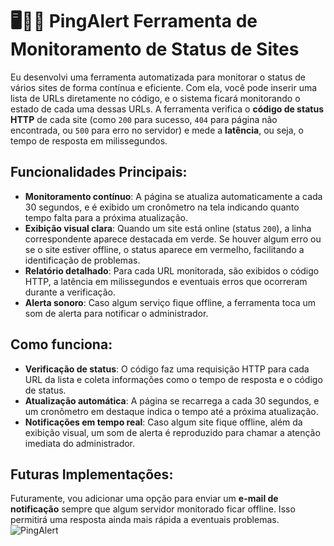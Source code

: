 # 🖥🕵‍♂️ PingAlert Ferramenta de Monitoramento de Status de Sites

Eu desenvolvi uma ferramenta automatizada para monitorar o status de vários sites de forma contínua e eficiente. Com ela, você pode inserir uma lista de URLs diretamente no código, e o sistema ficará monitorando o estado de cada uma dessas URLs. A ferramenta verifica o **código de status HTTP** de cada site (como `200` para sucesso, `404` para página não encontrada, ou `500` para erro no servidor) e mede a **latência**, ou seja, o tempo de resposta em milissegundos.

## Funcionalidades Principais:
- **Monitoramento contínuo**: A página se atualiza automaticamente a cada 30 segundos, e é exibido um cronômetro na tela indicando quanto tempo falta para a próxima atualização.
- **Exibição visual clara**: Quando um site está online (status `200`), a linha correspondente aparece destacada em verde. Se houver algum erro ou se o site estiver offline, o status aparece em vermelho, facilitando a identificação de problemas.
- **Relatório detalhado**: Para cada URL monitorada, são exibidos o código HTTP, a latência em milissegundos e eventuais erros que ocorreram durante a verificação.
- **Alerta sonoro**: Caso algum serviço fique offline, a ferramenta toca um som de alerta para notificar o administrador.

## Como funciona:
- **Verificação de status**: O código faz uma requisição HTTP para cada URL da lista e coleta informações como o tempo de resposta e o código de status.
- **Atualização automática**: A página se recarrega a cada 30 segundos, e um cronômetro em destaque indica o tempo até a próxima atualização.
- **Notificações em tempo real**: Caso algum site fique offline, além da exibição visual, um som de alerta é reproduzido para chamar a atenção imediata do administrador.

## Futuras Implementações:
Futuramente, vou adicionar uma opção para enviar um **e-mail de notificação** sempre que algum servidor monitorado ficar offline. Isso permitirá uma resposta ainda mais rápida a eventuais problemas.
![PingAlert](PingAlert.png)